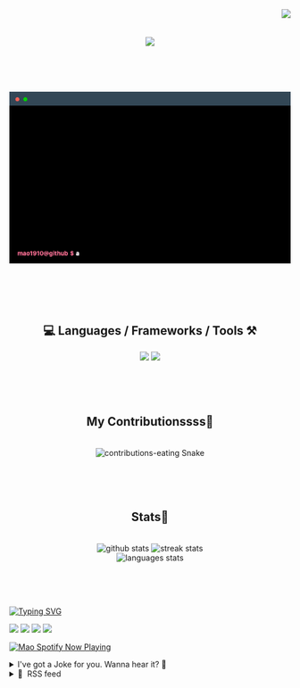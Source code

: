 <!-- VISITOR BADGE -->
<!-- https://github.com/hehuapei/visitor-badge -->

<img align="right" src="https://visitor-badge.laobi.icu/badge?page_id=mao1910.mao1910&left_color=%2379DAF9&right_color=%23FE6E96" />


<!-- TYPING SVG -->
<!-- https://github.com/DenverCoder1/readme-typing-svg -->

<h1 align="center">
    <img src="https://readme-typing-svg.herokuapp.com/?font=Righteous&size=35&center=true&vCenter=true&width=500&height=70&color=FE6E96&font=poppins&duration=5000&lines=Hi+There!+👋;+I'm+Mao!;" />
</h1>

<br/>

<!-- CODE/TERMINAL ABOUT ME -->
<h1 align="center">
<img src="./assets/terminal-5.gif" alt="Terminal" />
</h1>

<br/><br/><br/>


<!-- TECHNOLOGIES LOGOS -->
<!-- https://github.com/tandpfun/skill-icons -->

<h2 align="center">💻 Languages / Frameworks / Tools ⚒️</h2>
<div align="center">
    <img src="https://skillicons.dev/icons?i=javascript,typescript,angular,react,html,css,scss,bootstrap,cs,java,spring" />
    <img src="https://skillicons.dev/icons?i=flutter,firebase,supabase,mysql,git,github,gitlab,vscode,idea,maven,figma" />
</div>

<br/><br/><br/>


<!-- CONTRIBUTIONS SNAKE GAME -->
<!-- https://github.com/Platane/snk -->

<div align="center">
  <h2> My Contributionssss🐍 </h2>
  <br>
  <img alt="contributions-eating Snake" src="https://raw.githubusercontent.com/mao1910/mao1910/output/github-contribution-grid-snake.svg" />

  <!-- Four lines below suggested by Planate for Dark mode-->
  <picture>
  <source media="(prefers-color-scheme: dark)" srcset="github-snake-dark.svg" />
  <source media="(prefers-color-scheme: light)" srcset="github-snake.svg" />
  </picture>
  
  <br/><br/><br/>
</div>


<!-- GITHUB STATS -->
<!-- https://github.com/DenverCoder1/github-readme-streak-stats -->
<!-- https://github.com/anuraghazra/github-readme-stats -->
<!-- https://github-readme-stats-mao1910.vercel.app/ My own Vercel deployment-->

<h2 align="center"> Stats📝 </h2>
  <br>
<div align=center>
  <img width=429 src="https://github-readme-stats-mao1910.vercel.app/api?username=mao1910&count_private=true&show_icons=true&theme=dracula&rank_icon=github&hide=contribs&border_radius=10&border_color=79DAF9" alt="github stats"/>
  <img width=396 src="https://streak-stats.demolab.com/?user=mao1910&count_private=true&theme=dracula&currStreakNum=79DAF9&currStreakLabel=FE6E96&border_radius=10&border=79DAF9" alt="streak stats"/>
  <br/>
  <img src="https://github-readme-stats-mao1910.vercel.app/api/top-langs/?username=mao1910&layout=compact&theme=dracula&border_radius=10&size_weight=0.5&count_weight=0.5&border_color=79DAF9" alt="languages stats" />
</div>

<br/><br/><br/>


<!-- FOOTER -->
<!-- https://github.com/DenverCoder1/readme-typing-svg -->
<!-- https://readme-typing-svg.demolab.com/demo/ -->

<a href="https://git.io/typing-svg"><img src="https://readme-typing-svg.demolab.com?font=Poppins&pause=1000&color=FE6E96&width=535&lines=Thanks+for+dropping+by!;Feel+free+to+check+any+of+the+Socials+below+%F0%9F%91%87;Or+the+Joke+Of+The+Day+if+you're+down+for+a+giggle+%F0%9F%98%9D;Hope+to+see+you+again+%F0%9F%91%8A;Uh%3F+You're+still+here%3F;Well...+I'm+running+out+of+things+to+say...;Tell+you+what%2C+due+to+your+effort+and+perseverance%2C;I+shall+present+you+with+a+short+poem%3A;%22To+code%2C+or+not+to+code%2C+that+is+the+question%3A;Whether+'tis+nobler+in+the+IDE+to+debug;The+errors+and+issues+of+outrageous+software%2C;Or+to+take+up+the+keyboard+against+a+sea+of+bugs;And+by+coding%2C+end+them.%22;by+William+Shakespeare%2C+probably.+;Pretty+sure+that's+Hamlet's.;Alrighty%2C+this+has+been+fun.;But+I'll+restart+the+loop+now...+see+ya+soon!" alt="Typing SVG" /></a>


<!--  SOCIAL NETWORKS -->
<!-- https://github.com/alexandresanlim/Badges4-README.md-Profile -->

  <div> 
    <a href="https://www.deviantart.com/madeinkobaia/art/my-profile-is-under-construction-265626465" target="_blank"><img src="https://img.shields.io/badge/-LinkedIn-%230077B5?style=for-the-badge&logo=linkedin&logoColor=white" target="_blank"></a> <!-- ADD LINKEDIN PROFILE -->
    <a href = "https://www.nicepng.com/ourpic/u2q8o0t4t4r5o0r5_website-under-construction-png-graphic-transparent-website-under/"><img src="https://img.shields.io/badge/Portfolio-4285F4?style=for-the-badge&logo=Google-chrome&logoColor=white" target="_blank"></a> <!-- ADD PORTFOLIO WEBSITE -->
    <a href="https://discord.gg" target="_blank"><img src="https://img.shields.io/badge/Discord-7289DA?style=for-the-badge&logo=discord&logoColor=white" target="_blank"></a> <!-- ADD DISCORD -->
    <a href = "mailto:mao1910dev@gmail.com"><img src="https://img.shields.io/badge/Gmail-D14836?style=for-the-badge&logo=gmail&logoColor=white" target="_blank"></a>
  </div>


<!-- SPOTIFY PLAYING-->
<!-- https://github.com/novatorem/novatorem -->
<!-- https://spotify-now-playing-novatorem-git-main-mao1910.vercel.app/ My own Vercel deployment-->

[<img width=438px src="https://spotify-now-playing-git-main-mao1910.vercel.app//api/spotify/?border_color=FE6E96" alt="Mao Spotify Now Playing" />](https://open.spotify.com/user/31542et242zglhf42ydrtqgvuvde)


<!-- JOKE OF THE DAY -->
<!-- https://github.com/ABSphreak/readme-jokes -->
<!-- https://readme-jokes-git-master-mao1910.vercel.app/ My own Vercel deployment-->

<details>
<summary>I've got a Joke for you. Wanna hear it? 🙈</summary>

<br/>

 <tr>
 <td style="padding-top:4px"><img src = "https://readme-jokes-git-master-mao1910.vercel.app/api?&theme=dracula"></td>
 </tr>

</details>


<!-- RSS FEED -->
<!-- https://github.com/gautamkrishnar/blog-post-workflow -->

<details>
<summary>📕 &nbsp;RSS feed</summary>

<br/>

<!-- BLOG-POST-LIST:START -->
 #### - [Python, type hints, and future annotations](https://dev.to/derlin/python-type-hints-and-future-annotations-4kc5) 
 <details><summary>Article</summary> <p>Not long ago, I came across a bug in one of my projects that highlighted very interesting changes in how Python handles type hints at runtime.</p>

<p>This made me dig into the future of type annotations, and what it means for libraries manipulating type hints at runtime. Spoiler alert: It has to do with <a href="https://peps.python.org/pep-0563/">PEP 563</a>.</p>






<ul>
<li>The bug</li>
<li>
A brief history of type hints

<ul>
<li>Basics of type hints</li>
</ul>


</li>
<li>Introducing PEP 563, or what lies behind future annotations</li>
<li>The explanation</li>
<li>
How to get the return type of a function after PEP 563?

<ul>
<li>In Python 3.10 and newer</li>
<li>In Python 3.9 and older</li>
</ul>


</li>
<li>A word of caution</li>
<li>Conclusion</li>
</ul>



<p>TOC generated with <a href="https://github.com/derlin/bitdowntoc">bitdowntoc</a>.</p>




<h2>
  
  
  The bug
</h2>

<p>I have a Django API (<a href="https://www.django-rest-framework.org/">django-rest-framework</a> - drf) which uses <a href="https://github.com/axnsan12/drf-yasg">drf-yasg</a> to generate an OpenAPI schema at runtime. You don't need to know the intricacies of those libraries, just that API endpoints return serializers, and that drf-yasg inspects them at runtime to generate a schema with the proper fields and types.</p>

<p>Now, the problem arose with a snippet similar to this:<br>
</p>

<div class="highlight js-code-highlight">
<pre class="highlight python"><code><span class="kn">from</span> <span class="nn">rest_framework</span> <span class="kn">import</span> <span class="n">serializers</span>

<span class="k">class</span> <span class="nc">MySerializer</span><span class="p">(</span><span class="n">serializers</span><span class="p">.</span><span class="n">Serializer</span><span class="p">):</span>
   <span class="c1"># This allows to return something that is not a direct
</span>   <span class="c1"># attribute of a model, but a "computed" value (function)
</span>   <span class="n">is_foo</span> <span class="o">=</span> <span class="n">serializers</span><span class="p">.</span><span class="n">SerializerMethodField</span><span class="p">()</span>

   <span class="c1"># The type hint (-&gt; bool) is used by drf-yasg to
</span>   <span class="c1"># guess the proper type is "is_foo"
</span>   <span class="k">def</span> <span class="nf">get_is_foo</span><span class="p">(</span><span class="bp">self</span><span class="p">,</span> <span class="n">obj</span><span class="p">)</span> <span class="o">-&gt;</span> <span class="nb">bool</span><span class="p">:</span>
      <span class="k">return</span> <span class="n">obj</span><span class="p">.</span><span class="n">is_foo</span>
</code></pre>

</div>



<p>Here, drf-yasg determines the type of <code>is_foo</code> based on the type hints of <code>get_is_foo</code>. The annotation says <code>bool</code>, so this converts correctly to the OpenAPI schema <code>{"is_foo": "BOOLEAN"}</code>.</p>

<p>However, upon refactoring, I added the following at the top of the file:<br>
</p>

<div class="highlight js-code-highlight">
<pre class="highlight python"><code><span class="kn">from</span> <span class="nn">__future__</span> <span class="kn">import</span> <span class="n">annotations</span>
</code></pre>

</div>



<p>Suddenly, the schema became <code>{"is_foo": "STRING"}</code>. What?? (Note that it took me a while to pinpoint that the problem came from this import, but let's keep the story short).</p>

<p>If you understand why, you can stop here. If, like me, you find this utterly confusing and want to understand what is going on, keep reading!</p>




<h2>
  
  
  A brief history of type hints
</h2>

<p><em>(I digress briefly, so feel free to skip this section).</em></p>

<p>In 2006, Python 3 introduced a syntax for adding <em>arbitrary</em> metadata annotations to Python functions (<a href="https://peps.python.org/pep-3107">PEP 3107: Function Annotations</a>). (Ab)used by many 3rd parties in different ways, Python 3.5 finally formalized the semantics in <a href="https://peps.python.org/pep-0484/">PEP 484: Type Hints</a> (Python 3.5, October 2014 - see also <a href="https://peps.python.org/pep-0483/">PEP 483 – The Theory of Type Hints</a>) and added the <code>typing</code> module to the standard library.</p>

<p>Over the years, the type hinting system evolved, offering new syntaxes and meta-classes. This is not only drastically changing the way we write Python code, but also the way we ship it to the masses.</p>

<p>Since Python 3.7, packages can incorporate type information and stubs files, making the life of IDEs and type checkers such as MyPy, pytype, etc. easier (It does, however, make the life of library maintainer a bit more complicated). If you want to know more, read <a href="https://peps.python.org/pep-0561/">PEP 561: Distributing and Packaging Type Information</a>.</p>

<p>This is to say, type hints are now really taking off. I would not be surprised to find type hints ubiquitous in a few years. Javascript is taking the same route, deviating from the purely scripted language to something more structured.</p>




<h3>
  
  
  Basics of type hints
</h3>

<p>I wasn't aware of most of the intricacies of type hints until I tried <a href="https://blog.derlin.ch/my-unsuccessful-journey-of-migrating-a-large-django-project-to-mypy">migrating a large project to mypy</a> (a good read if you are in a similar process), but I assume most of you are now familiar with the basics of type hints:<br>
</p>

<div class="highlight js-code-highlight">
<pre class="highlight python"><code><span class="kn">from</span> <span class="nn">typing</span> <span class="kn">import</span> <span class="n">List</span><span class="p">,</span> <span class="n">Dict</span><span class="p">,</span> <span class="n">Optional</span>

<span class="k">def</span> <span class="nf">foo</span><span class="p">(</span><span class="n">a</span><span class="p">:</span> <span class="n">List</span><span class="p">[</span><span class="nb">int</span><span class="p">],</span> <span class="n">b</span><span class="p">:</span> <span class="n">Dict</span><span class="p">[</span><span class="nb">str</span><span class="p">,</span> <span class="nb">object</span><span class="p">],</span> <span class="n">c</span><span class="p">:</span> <span class="nb">int</span><span class="p">)</span> <span class="o">-&gt;</span> <span class="n">Optional</span><span class="p">[</span><span class="bp">None</span><span class="p">]:</span>
  <span class="p">...</span>

<span class="k">def</span> <span class="nf">bar</span><span class="p">()</span> <span class="o">-&gt;</span> <span class="nb">bool</span><span class="p">:</span>
  <span class="p">...</span>
</code></pre>

</div>



<p>Note that <code>foo</code> can now be rewritten without imports, thanks to <a href="https://peps.python.org/pep-0585/">PEP 585 – Type Hinting Generics In Standard Collections</a> (Python 3.9, March 2019) and <a href="https://peps.python.org/pep-0604/">PEP 604: Allow writing union types as X | Y</a> (Python 3.10, May 2020):<br>
</p>

<div class="highlight js-code-highlight">
<pre class="highlight python"><code><span class="k">def</span> <span class="nf">foo</span><span class="p">(</span><span class="n">a</span><span class="p">:</span> <span class="nb">list</span><span class="p">[</span><span class="nb">int</span><span class="p">],</span> <span class="n">b</span><span class="p">:</span> <span class="nb">dict</span><span class="p">[</span><span class="nb">str</span><span class="p">,</span> <span class="nb">object</span><span class="p">],</span> <span class="n">c</span><span class="p">:</span> <span class="nb">int</span><span class="p">)</span> <span class="o">-&gt;</span> <span class="nb">str</span> <span class="o">|</span> <span class="bp">None</span><span class="p">:</span>
  <span class="p">...</span>
</code></pre>

</div>






<h2>
  
  
  Introducing PEP 563, or what lies behind future annotations
</h2>

<p>If you ever tried using new type hinting features in old Python versions or struggled with forward references, you may have stumbled upon (and used) the famous <em>future import</em>:<br>
</p>

<div class="highlight js-code-highlight">
<pre class="highlight python"><code><span class="kn">from</span> <span class="nn">__future__</span> <span class="kn">import</span> <span class="n">annotations</span>

<span class="k">def</span> <span class="nf">foo</span><span class="p">(</span><span class="n">a</span><span class="p">:</span> <span class="nb">list</span><span class="p">[</span><span class="nb">int</span><span class="p">],</span> <span class="n">b</span><span class="p">:</span> <span class="nb">dict</span><span class="p">[</span><span class="nb">str</span><span class="p">,</span> <span class="nb">object</span><span class="p">],</span> <span class="n">c</span><span class="p">:</span> <span class="nb">int</span><span class="p">)</span> <span class="o">-&gt;</span> <span class="nb">str</span> <span class="o">|</span> <span class="bp">None</span><span class="p">:</span>
  <span class="p">...</span>
</code></pre>

</div>



<p>Adding this line at the top of the file makes the snippet "work" (that is, not throw exceptions) from Python 3.7. Ever wondered why?</p>

<p>Well, the only thing this import does is turn on <a href="https://peps.python.org/pep-0563/">PEP 563: Postponed Evaluation of Type Annotations</a>:</p>

<blockquote>
<p>This PEP proposes changing function annotations and variable annotations so that they are <strong>no longer evaluated at function definition time</strong>. Instead, they are preserved in <code>__annotations__</code> in <strong>string form</strong>.</p>
</blockquote>

<p>Treating all annotations as string <strong><em>at runtime</em></strong> have clear advantages, including:</p>

<ul>
<li><p><em>It removes issues with forward references</em>. Annotations can now refer to a name that has not yet been defined.</p></li>
<li><p><em>It gives a simple way to deal with cyclic references</em>. We can import the names when running type checks (<code>if typing.TYPE_CHECKING: &lt;imports&gt;</code>) and leave them out at runtime.</p></li>
<li><p><em>It improves runtime performances</em>. Type hints are no longer executed at module import time, which is computationally expensive.</p></li>
</ul>

<p>This little trick, turning type hints into strings, also explains why we can use new type hint features in old Python versions. Even if <code>str | None</code> is invalid in Python 3.9 (<code>TypeError: unsupported operand type(s) for |: 'str' and 'NoneType'</code>), the string <code>'str | None'</code> is perfectly fine!</p>

<p>All those advantages explain why PEP 563 is planned to become the default behaviour soon:</p>

<blockquote>
<p><code>from __future__ import annotations</code> was previously scheduled to become mandatory in Python 3.10, but the Python Steering Council twice decided to delay the change (<a href="https://mail.python.org/archives/list/python-dev@python.org/message/CLVXXPQ2T2LQ5MP2Y53VVQFCXYWQJHKZ/">announcement for Python 3.10</a>; <a href="https://mail.python.org/archives/list/python-dev@python.org/message/VIZEBX5EYMSYIJNDBF6DMUMZOCWHARSO/">announcement for Python 3.11</a>). No final decision has been made yet.</p>
</blockquote>




<h2>
  
  
  The explanation
</h2>

<p>So, back to our bug.</p>

<p>For a long time, the <code>inspect</code> module was the best way to determine a method's return type using annotations. It is what the drf-yasg library uses in <a href="https://github.com/axnsan12/drf-yasg/blob/1.21.7/src/drf_yasg/inspectors/field.py#L616">https://github.com/axnsan12/drf-yasg/blob/1.21.7/src/drf_yasg/inspectors/field.py#L616</a>:<br>
</p>

<div class="highlight js-code-highlight">
<pre class="highlight python"><code><span class="kn">import</span> <span class="nn">inspect</span>

<span class="k">def</span> <span class="nf">foo</span><span class="p">()</span> <span class="o">-&gt;</span> <span class="nb">bool</span><span class="p">:</span>
  <span class="k">return</span> <span class="bp">True</span>

<span class="n">sig</span> <span class="o">=</span> <span class="n">inspect</span><span class="p">.</span><span class="n">signature</span><span class="p">(</span><span class="n">foo</span><span class="p">)</span>
<span class="k">assert</span> <span class="n">sig</span><span class="p">.</span><span class="n">return_annotation</span> <span class="o">==</span> <span class="nb">bool</span>
</code></pre>

</div>



<p>This worked perfectly until <a href="https://peps.python.org/pep-0563/">PEP 563: Postponed Evaluation of Type Annotations</a> came along. When enabled, all annotations are suddenly <code>str</code>, so that was previously the <em>type</em> <code>bool</code> becomes the <em>string</em> <code>'bool'</code>!</p>




<h2>
  
  
  How to get the return type of a function after PEP 563?
</h2>

<p>For now, library maintainers need to assume annotations may or may <em>not</em> be stringized, and support both. This has been made easier for Python 3.10, but the transition will take time. Let's review our options.</p>

<h3>
  
  
  In Python 3.10 and newer
</h3>

<p>From the documentation:</p>

<blockquote>
<p>Python 3.10 adds a new function to the standard library: <a href="https://docs.python.org/3/library/inspect.html#inspect.get_annotations"><code>inspect.get_annotations()</code></a>. In Python versions 3.10 and newer, calling this function <strong>is the best practice</strong> for accessing the annotations dict of any object that supports annotations. This function <strong>can</strong> also “un-stringize” stringized annotations for you.</p>
</blockquote>

<p>To turn on the "un-stringize" feature, simply pass the parameter <code>eval_str=True</code> :<br>
</p>

<div class="highlight js-code-highlight">
<pre class="highlight python"><code><span class="kn">from</span> <span class="nn">__future__</span> <span class="kn">import</span> <span class="n">annotations</span>

<span class="k">def</span> <span class="nf">foo</span><span class="p">()</span> <span class="o">-&gt;</span> <span class="nb">bool</span><span class="p">:</span>
  <span class="k">return</span> <span class="bp">True</span>

<span class="kn">import</span> <span class="nn">inspect</span>
<span class="c1"># eval_str does the magic
</span><span class="n">ann</span> <span class="o">=</span> <span class="n">inspect</span><span class="p">.</span><span class="n">get_annotations</span><span class="p">(</span><span class="n">foo</span><span class="p">,</span> <span class="n">eval_str</span><span class="o">=</span><span class="bp">True</span><span class="p">)</span>
<span class="k">assert</span> <span class="n">ann</span><span class="p">[</span><span class="s">"return"</span><span class="p">]</span> <span class="o">==</span> <span class="nb">bool</span>
</code></pre>

</div>



<p>Under the hood, this new function looks up the <code>foo.__annotations__</code> dictionary and calls <code>eval</code> on values of type <code>str</code>.</p>

<p>If you never heard of <code>__annotations__</code>, it is a mutable dictionary <em>"mapping parameter names to the evaluated annotation expression</em>". It was introduced in Python 3.0 in 2006 (see <a href="https://peps.python.org/pep-3107/">PEP 3107 – Function Annotations</a>). As its name suggests, <code>return</code> is a special entry key reserved for return annotations.</p>

<p>Note that <code>inspect.signature</code> is also updated to support <code>eval_str</code>, but it just defers the work to <code>get_annotations()</code>, so better to call the latter directly.</p>

<h3>
  
  
  In Python 3.9 and older
</h3>

<p>In older versions, getting the actual type is tricky, even before PEP 563.</p>

<p>First, as explained in <a href="https://docs.python.org/3/howto/annotations.html#accessing-the-annotations-dict-of-an-object-in-python-3-9-and-older">Accessing The Annotations Dict Of An Object In Python 3.9 And Older</a>, just getting the annotation has some flaws. Without going into the details, the safest is to use this code snippet:<br>
</p>

<div class="highlight js-code-highlight">
<pre class="highlight python"><code><span class="k">def</span> <span class="nf">get_return_annotation</span><span class="p">(</span><span class="n">func</span><span class="p">):</span>
  <span class="k">if</span> <span class="nb">isinstance</span><span class="p">(</span><span class="n">o</span><span class="p">,</span> <span class="nb">type</span><span class="p">):</span>
    <span class="n">ann</span> <span class="o">=</span> <span class="n">o</span><span class="p">.</span><span class="n">__dict__</span><span class="p">.</span><span class="n">get</span><span class="p">(</span><span class="s">'__annotations__'</span><span class="p">,</span> <span class="bp">None</span><span class="p">)</span>
  <span class="k">else</span><span class="p">:</span>
    <span class="n">ann</span> <span class="o">=</span> <span class="nb">getattr</span><span class="p">(</span><span class="n">o</span><span class="p">,</span> <span class="s">'__annotations__'</span><span class="p">,</span> <span class="bp">None</span><span class="p">)</span>
  <span class="k">return</span> <span class="p">(</span><span class="n">ann</span> <span class="ow">or</span> <span class="p">{})[</span><span class="s">"return"</span><span class="p">]</span>
</code></pre>

</div>



<p>This can return a <code>type</code>, a <code>str</code>, or <code>None</code>.</p>

<p>In the case of a <code>str</code>, we may need to "un-stringize" it. Again, the doc gives some pointers in <a href="https://docs.python.org/3/howto/annotations.html#manually-un-stringizing-stringized-annotations">Manually Un-Stringizing Stringized Annotations</a>, but the gist is to use <code>eval</code> and see if this works. But there are many catches... So what do we do?</p>

<p>From my own experience (and deviating from the docs), I suggest one of two approaches:</p>

<ol>
<li>Either give a shot at <a href="https://github.com/shawwn/get-annotations">get-annotations</a>. This is a very small library that backports <a href="https://docs.python.org/3/library/inspect.html#inspect.get_annotations"><code>inspect.get_annotations()</code></a> (with <code>eval_str</code> support 🤗) to older Python versions. It doesn't have many stars on GitHub but seems to deserve more.</li>
</ol>

<ul>
<li>Or try <code>typing.get_type_hints</code>. Python 3.7's doc says "<em>In addition, forward references encoded as string literals are handled by evaluating them in</em> <code>globals</code> <em>and</em> <code>locals</code> <em>namespaces</em>", which roughly translates to "<em>if</em> <code>str</code><em>, I will try my best to still return a</em> <code>type</code>".</li>
</ul>




<h2>
  
  
  A word of caution
</h2>

<p><code>future.annotations</code> lets you use anything as annotations, including features that are not yet available (or even "garbage"). This is very dangerous if you plan on reading types at runtime.</p>

<p>For example, if you are using <code>list[str]</code> or <code>str | None</code> in a version that does not yet incorporate them, any attempt to <em>unstringize</em> the annotation will raise an exception (e.g. <code>unsupported operands type(s) for |</code>).</p>

<p>Thus, the safest (especially for libraries) is to <strong>stick with the features present in the lowest version of Python you support</strong>. In the example above, this means using <code>typing.List</code> and <code>typing.Union</code> instead before Python 3.9.</p>




<h2>
  
  
  Conclusion
</h2>

<p>The advent of <a href="https://peps.python.org/pep-0563/">PEP 563: Postponed Evaluation of Type Annotations</a> will greatly change the way Python code can access types as runtime, as it turns all annotations from <code>type</code> to <code>str</code> representing types.</p>

<p>Before this PEP becomes the default (Python 3.12?), it can already be activated by importing <code>__future__.annotations</code>. Any annotation in the same file automatically becomes <em>stringized</em> before being stored in the <code>__annotations__</code> dict.</p>

<p>If a piece of code needs to get the return type of a function (or any other annotation) at runtime, it needs to take this new reality into account.</p>

<p>In summary, here are the different ways of properly getting types at runtime:</p>

<ul>
<li><p><code>inspect.get_annotations(f)</code> → only available for Python 3.10+, it is the new best practice. It deals properly with <em>stringized</em> annotations when <code>eval_str=True</code>.</p></li>
<li><p><code>inspect.signature(f)</code> → properly get the types, but only supports <code>eval_str</code> since Python 3.10.</p></li>
<li><p><code>f.__annotations__</code> → dangerous before Python 3.10, due to some quirks. Never access it directly unless you know what you are doing!</p></li>
<li><p><code>get_annotations.get_annotations(f)</code> → very small library that offers <code>eval_str</code> starting from Python 3.6.</p></li>
<li><p><code>typing.get_type_hints(f)</code> → states in the docs that it will do its best to deal with stringized annotations, but test thoroughly before use.</p></li>
</ul>

<p>Keep in mind that stringized annotations let you write anything, but as soon as you try to unstringize them, exceptions will be thrown. So no <code>str | None</code> before python 3.10!</p>

 </details> 
 <hr /> 

 #### - [Creating a Quantum Computing Portfolio Segment Using Variational Quantum Eigensolver](https://dev.to/aws/creating-a-quantum-computing-portfolio-segment-using-variational-quantum-eigensolver-ioc) 
 <details><summary>Article</summary> <p>In the field of quantum computing, Qudoor started the research and development of distributed ion trap quantum computer in 2020, and the research and development of ion trap chip, precision laser system, qubit photoelectric measurement and control system, high-speed electronic timing and control system, quantum programming language, quantum cloud, quantum computing library, quantum application and other systems is also continuing. In 2021, it launched China's first ion trap quantum computer engineering machine AbaQ-1, laying a solid foundation for the 100-bit distributed ion trap quantum computer with a quantum volume of more than 100 million planned to be completed in 2023. In terms of quantum computing applications, it has established cooperative relations with domestic leading enterprises in the fields of insurance, securities, new drug research and development, encryption and decryption. To realize the deep binding of industry applications and build a market ecology.</p>

<h2>
  
  
  Disclaimer:
</h2>

<p>The information provided in this article is for informational purposes only and should not be considered as financial advice. The author is not a licensed financial advisor. Readers should consult with a qualified professional before making any investment decisions. Investing involves risk, and past performance is not indicative of future results. The author assume no responsibility for any financial losses resulting from the use of this information.</p>

<p>The rapid advancement of quantum computing presents enticing possibilities and potential applications across a range of industries. As investors explore opportunities in this emerging sector, the development of a well-optimized investment portfolio segment becomes indispensable. This article delves into the process of constructing a quantum computing investment portfolio segment using variational quantum eigensolver algorithm. While the majority of the article maintains a non-technical approach, I have dedicated the final section to a closer examination of the underlying code used to create this portfolio segment.</p>

<h2>
  
  
  Metric Research:
</h2>

<p>In finance, sigma (σ) and mu (μ) are often used to represent standard deviations and means in statistics, as described in the previous answer. However, in quantum computing and quantum wiring, sigma and mu no longer represent the same concepts, but are related to quantum states and quantum gate operations. The following explains what they mean in quantum computing and why the expected value of a quantum circuit can be calculated from these two pieces of data.</p>

<ol>
<li><p>Sigma (σ) : In quantum computing, σ is often used to represent a form of the Pauli matrix, for example, σ_x, σ_y, and σ_z. These matrices are fundamental operators in quantum computing that describe the rotation and measurement of quantum bits (qubits). The σ matrix is related to operations and measurements in the quantum circuit, not the dispersion of the data</p></li>
<li><p>Mu (μ) : In quantum computing, μ is not usually used to represent a specific concept. It is not directly related to the expected value in quantum computing, but is used to represent the complex amplitudes of quantum states. A quantum state is a state that describes a qubit, which is a linear combination that includes the amplitudes of different ground states.</p></li>
</ol>

<p>The expected value calculation of quantum circuits is usually related to the Pauli matrix and the inner product (also known as the expected value) of quantum states. The expected value can be expressed as follows:<br>
E(O)= &lt;Ψ∣O∣Ψ&gt;<br>
Where E(O) represents the expected value of the operator O, |Ψ⟩ represents the quantum state, and O represents a Pauli matrix or other quantum operator. This expected value represents the average measurement obtained by applying the operator O for a given quantum state</p>

<h2>
  
  
  The Algorithm:
</h2>

<p>The VQE (Variational Quantum Eigensolver) algorithm is an approximate solution method based on quantum computing, commonly used to solve problems in quantum chemistry and materials science. Although it is not specifically designed for the financial sector, it can use the power of quantum computing to solve portfolio optimization problems in the financial sector.</p>

<p>First, the portfolio optimization problem is transformed into a problem in quantum computing. In finance, the goal of portfolio questions is usually to maximize returns or minimize risks, while taking into account the weighting of various assets.</p>

<p>The Hamiltonian is a quantum mechanical concept that describes the total energy of a system and can be used to represent portfolio problems. By constructing a Hamiltonian, the goal of the portfolio problem is transformed into a problem of finding the smallest eigenvalue (ground state energy), where the eigenvalue corresponds to the target value of the optimal portfolio.</p>

<p>In order to simulate the Hamiltonian, an appropriate quantum circuit structure is selected. This circuit usually consists of a series of quantum gate operations that can adjust the parameters in the circuit to optimize the portfolio problem.</p>

<p>Use a quantum computer or simulator to run the VQE algorithm. The VQE algorithm uses a classical computer to continuously adjust the circuit parameters to approximate the minimum eigenvalue of the Hamiltonian as closely as possible. This process may require several iterations until satisfactory accuracy is reached or an optimal solution is found.</p>

<p>Once the VQE algorithm finds the minimum eigenvalue, it can decode the corresponding quantum states and parameters. These parameters can be translated into asset weights in the financial portfolio, so as to obtain the optimal portfolio allocation.</p>

<p>Finally, the performance of the obtained portfolio allocation is evaluated, including return, risk and other indicators. If needed, the configuration can be further optimized to meet specific investment objectives and constraints.</p>

<h2>
  
  
  Amazon Braket:
</h2>

<p>Amazon Braket is a fully managed quantum computing service designed to help accelerate scientific research and software development in quantum computing. Users can develop quantum programs using Amazon Braket SDK through local Jupyter Notebook/IDE or Amazon console, and call Amazon Cloud Technology to provide quantum hardware or simulation resources to run quantum computing programs.</p>

<p><a href="https://res.cloudinary.com/practicaldev/image/fetch/s--i1uL9z2Y--/c_limit%2Cf_auto%2Cfl_progressive%2Cq_auto%2Cw_800/https://dev-to-uploads.s3.amazonaws.com/uploads/articles/hweu5h6kcpxqy6d1nz0l.png" class="article-body-image-wrapper"><img src="https://res.cloudinary.com/practicaldev/image/fetch/s--i1uL9z2Y--/c_limit%2Cf_auto%2Cfl_progressive%2Cq_auto%2Cw_800/https://dev-to-uploads.s3.amazonaws.com/uploads/articles/hweu5h6kcpxqy6d1nz0l.png" alt="Image description" width="800" height="281"></a></p>

<p>Below is how configure to use Ionq on AWS:</p>

<ol>
<li> Click “Security credentials”, create access keys and keep the status “Active”</li>
</ol>

<p><a href="https://res.cloudinary.com/practicaldev/image/fetch/s--8ryA4iqG--/c_limit%2Cf_auto%2Cfl_progressive%2Cq_auto%2Cw_800/https://dev-to-uploads.s3.amazonaws.com/uploads/articles/eg57v6z39f7uki5tok41.png" class="article-body-image-wrapper"><img src="https://res.cloudinary.com/practicaldev/image/fetch/s--8ryA4iqG--/c_limit%2Cf_auto%2Cfl_progressive%2Cq_auto%2Cw_800/https://dev-to-uploads.s3.amazonaws.com/uploads/articles/eg57v6z39f7uki5tok41.png" alt="Image description" width="800" height="387"></a></p>

<ol>
<li> Before using Boto3, you need to set up authentication credentials for your AWS account using either the <a href="https://console.aws.amazon.com/iam/home">IAM Console</a> or the AWS CLI. You can either choose an existing user or create a new one.
For instructions about how to create a user using the IAM Console, <a href="https://docs.aws.amazon.com/IAM/latest/UserGuide/id_users_create.html#id_users_create_console">see Creating IAM users</a>. Once the user has been created, see <a href="https://docs.aws.amazon.com/IAM/latest/UserGuide/id_credentials_access-keys.html#Using_CreateAccessKey">Managing access keys</a> to learn how to create and retrieve the keys used to authenticate the user.
If you have the <a href="http://aws.amazon.com/cli/">AWS CLI</a> installed, then you can use the aws configure command to configure your credentials file:
aws configure
Alternatively, you can create the credentials file yourself. By default, its location is ~/.aws/credentials. At a minimum, the credentials file should specify the access key and secret access key. In this example, the key and secret key for the account are specified in the default profile:
[default]
aws_access_key_id = YOUR_ACCESS_KEY
aws_secret_access_key = YOUR_SECRET_KEY
You may also want to add a default region to the AWS configuration file, which is located by default at ~/.aws/config:
[default]
region=us-east-1
Alternatively, you can pass a region_name when creating clients and resources.
You have now configured credentials for the default profile as well as a default region to use when creating connections. See Configuration for in-depth configuration sources and options.</li>
<li> After run a circuit on aws device, below page will display all Quantum Tasks, click anyone</li>
</ol>

<p><a href="https://res.cloudinary.com/practicaldev/image/fetch/s--vwCvfpa0--/c_limit%2Cf_auto%2Cfl_progressive%2Cq_auto%2Cw_800/https://dev-to-uploads.s3.amazonaws.com/uploads/articles/xwe0whs8i104rzuawtu9.png" class="article-body-image-wrapper"><img src="https://res.cloudinary.com/practicaldev/image/fetch/s--vwCvfpa0--/c_limit%2Cf_auto%2Cfl_progressive%2Cq_auto%2Cw_800/https://dev-to-uploads.s3.amazonaws.com/uploads/articles/xwe0whs8i104rzuawtu9.png" alt="Image description" width="800" height="384"></a></p>

<ol>
<li> Click “See results in XX”, you will see the results of the corresponding tasks</li>
</ol>

<p><a href="https://res.cloudinary.com/practicaldev/image/fetch/s--0phKR0Y_--/c_limit%2Cf_auto%2Cfl_progressive%2Cq_auto%2Cw_800/https://dev-to-uploads.s3.amazonaws.com/uploads/articles/teokyo3bcieqbwu8lyel.png" class="article-body-image-wrapper"><img src="https://res.cloudinary.com/practicaldev/image/fetch/s--0phKR0Y_--/c_limit%2Cf_auto%2Cfl_progressive%2Cq_auto%2Cw_800/https://dev-to-uploads.s3.amazonaws.com/uploads/articles/teokyo3bcieqbwu8lyel.png" alt="Image description" width="800" height="358"></a></p>

<ol>
<li> Results.json is the result json file of the task, you can click to download</li>
</ol>

<h2>
  
  
  The Code:
</h2>

<p>This section is designed for the technical reader which might have an interest in the code behind the creation of our portfolio segment. The first step of the analysis was to collect the relevant stock data. The sample raw data can be seen as follow:</p>

<p><a href="https://res.cloudinary.com/practicaldev/image/fetch/s--t2WDgZ5f--/c_limit%2Cf_auto%2Cfl_progressive%2Cq_auto%2Cw_800/https://dev-to-uploads.s3.amazonaws.com/uploads/articles/uv3hq0weymtgca547f7y.png" class="article-body-image-wrapper"><img src="https://res.cloudinary.com/practicaldev/image/fetch/s--t2WDgZ5f--/c_limit%2Cf_auto%2Cfl_progressive%2Cq_auto%2Cw_800/https://dev-to-uploads.s3.amazonaws.com/uploads/articles/uv3hq0weymtgca547f7y.png" alt="Image description" width="446" height="620"></a></p>

<p>I then aggerated the data using the following code:</p>

<p><a href="https://res.cloudinary.com/practicaldev/image/fetch/s--l7uksmGh--/c_limit%2Cf_auto%2Cfl_progressive%2Cq_auto%2Cw_800/https://dev-to-uploads.s3.amazonaws.com/uploads/articles/teyja31mt7onpjswzui1.png" class="article-body-image-wrapper"><img src="https://res.cloudinary.com/practicaldev/image/fetch/s--l7uksmGh--/c_limit%2Cf_auto%2Cfl_progressive%2Cq_auto%2Cw_800/https://dev-to-uploads.s3.amazonaws.com/uploads/articles/teyja31mt7onpjswzui1.png" alt="Image description" width="800" height="600"></a></p>

<p>The resulting aggregated data used for the optimization can be seen:</p>

<p><a href="https://res.cloudinary.com/practicaldev/image/fetch/s--8dzV_8yc--/c_limit%2Cf_auto%2Cfl_progressive%2Cq_auto%2Cw_800/https://dev-to-uploads.s3.amazonaws.com/uploads/articles/5tf5mjyfoq2ax6ye5y8k.png" class="article-body-image-wrapper"><img src="https://res.cloudinary.com/practicaldev/image/fetch/s--8dzV_8yc--/c_limit%2Cf_auto%2Cfl_progressive%2Cq_auto%2Cw_800/https://dev-to-uploads.s3.amazonaws.com/uploads/articles/5tf5mjyfoq2ax6ye5y8k.png" alt="Image description" width="800" height="131"></a></p>

<p>Below is the code for the variational quantum eigensolver:</p>

<h2>
  
  
  The result:
</h2>

<p>Based on the optimization process, the final portfolio allocation is as follows:</p>

<p><a href="https://res.cloudinary.com/practicaldev/image/fetch/s--Z0TWzBLA--/c_limit%2Cf_auto%2Cfl_progressive%2Cq_auto%2Cw_800/https://dev-to-uploads.s3.amazonaws.com/uploads/articles/jm5zx9y5ozdlvfvz14lb.png" class="article-body-image-wrapper"><img src="https://res.cloudinary.com/practicaldev/image/fetch/s--Z0TWzBLA--/c_limit%2Cf_auto%2Cfl_progressive%2Cq_auto%2Cw_800/https://dev-to-uploads.s3.amazonaws.com/uploads/articles/jm5zx9y5ozdlvfvz14lb.png" alt="Image description" width="737" height="858"></a></p>

<h2>
  
  
  About US：
</h2>

<p>Qudoor Quantum Technology (Beijing) Co., LTD. (hereinafter referred to as Quanta) was officially initiated by overseas returnees in January 2019, headquartered in Beijing Zhongguancun Software Park, focusing on quantum communication equipment manufacturing and quantum computer full-stack development, relying on the technical team's 20 years of superior technology accumulation and rich product experience in the field of quantum information technology. Become the first domestic scientific and technological innovative enterprise with both quantum computing and quantum communication core technology reserves and product research and development capabilities, and will design and build a new generation of quantum Internet in the future.</p>

<p>作者：<br>
Keith Yan（丘秉宜）中国首位亚马逊云科技 Community Hero</p>

<p>Liu li（刘利）启科量子 C++工程师</p>

<p>Cheng Shuang（程骦）启科量子 Python工程师</p>

<p>Huang zonggui（黄宗贵）启科量子 前端开发工程师</p>

 </details> 
 <hr /> 

 #### - [🧭 Navigating the Open Source Landscape: ⭐Finding Your First Contribution](https://dev.to/nathan_tarbert/navigating-the-open-source-landscape-finding-your-first-contribution-3fap) 
 <details><summary>Article</summary> <p>🕵️‍♂️ Embarking on your journey and learning how to contribute to open source is an exciting step towards honing your programming skills, collaborating with experts, and giving back to the global developer community. However, the challenge often lies in finding the right project to kickstart your open-source journey. </p>

<h2>
  
  
  Don’t Overcomplicate the Process
</h2>

<p>Before we get too deep into how-tos, let's simplify these steps and look at a step-by-step process to help you discover open-source projects that align with your interests and expertise.</p>

<p><a href="https://res.cloudinary.com/practicaldev/image/fetch/s--h-Wn6QCU--/c_limit%2Cf_auto%2Cfl_progressive%2Cq_66%2Cw_800/https://dev-to-uploads.s3.amazonaws.com/uploads/articles/sgs6th9kebamy2bx0e4i.gif" class="article-body-image-wrapper"><img src="https://res.cloudinary.com/practicaldev/image/fetch/s--h-Wn6QCU--/c_limit%2Cf_auto%2Cfl_progressive%2Cq_66%2Cw_800/https://dev-to-uploads.s3.amazonaws.com/uploads/articles/sgs6th9kebamy2bx0e4i.gif" alt="Lets do this" width="576" height="576"></a></p>

<p>Make sure you take a moment to identify your interests and skills before you start searching for open-source projects. This is extremely important because defining what sparks your excitement will be your fuel to start this journey. </p>

<h2>
  
  
  Goals and Interests
</h2>

<p>Let’s talk about what gets you out of bed in the morning and drives you to want to code and contribute to this vast world called open-source! Are you passionate about security, web development, machine learning, or mobile app development? Also, determine your programming languages of proficiency, frameworks you're comfortable with, and areas you'd like to explore further.</p>

<h2>
  
  
  Open Source Collaboration using GitHub
</h2>

<p>Numerous platforms and directories host a plethora of open-source projects, making your search more manageable. GitHub is a central hub for open-source collaboration, offering a user-friendly platform for hosting, sharing, and collaborating on software projects. They are just one of the many SCMs (Source Code Managers) but for the simplicity of this article, I will be using it to demonstrate how to explore the world of open source. </p>

<h2>
  
  
  Explore Platforms and Directories
</h2>

<p>Now that we have a clearer direction on what sparks your interests, let's take a look at how to find open-source projects that you can start contributing to. </p>

<p><a href="https://res.cloudinary.com/practicaldev/image/fetch/s--CDeZXHs3--/c_limit%2Cf_auto%2Cfl_progressive%2Cq_auto%2Cw_800/https://dev-to-uploads.s3.amazonaws.com/uploads/articles/rqe3qliqg020zan28wv7.png" class="article-body-image-wrapper"><img src="https://res.cloudinary.com/practicaldev/image/fetch/s--CDeZXHs3--/c_limit%2Cf_auto%2Cfl_progressive%2Cq_auto%2Cw_800/https://dev-to-uploads.s3.amazonaws.com/uploads/articles/rqe3qliqg020zan28wv7.png" alt="Image description" width="800" height="450"></a><br>
<em>Click on the GitHub icon menu in the top left corner.</em></p>

<p>If we search for open-source we get a long list back but we have the ability to explore trending repositories, search by programming language, and even filter by topics of interest.</p>

<p><a href="https://res.cloudinary.com/practicaldev/image/fetch/s--JdboWc0X--/c_limit%2Cf_auto%2Cfl_progressive%2Cq_auto%2Cw_800/https://dev-to-uploads.s3.amazonaws.com/uploads/articles/ahews8rrf2gds758f99s.png" class="article-body-image-wrapper"><img src="https://res.cloudinary.com/practicaldev/image/fetch/s--JdboWc0X--/c_limit%2Cf_auto%2Cfl_progressive%2Cq_auto%2Cw_800/https://dev-to-uploads.s3.amazonaws.com/uploads/articles/ahews8rrf2gds758f99s.png" alt="Github explore" width="800" height="450"></a></p>

<h2>
  
  
  Utilize Keywords and Tags
</h2>

<p>When searching on platforms like GitHub, utilize relevant keywords and tags. For instance, if you're interested in TypeScript web development, you might use tags like "typescript", “javascript”,  "react" and, "nextjs" to narrow down your search.</p>

<p><a href="https://res.cloudinary.com/practicaldev/image/fetch/s--GJSTimxh--/c_limit%2Cf_auto%2Cfl_progressive%2Cq_auto%2Cw_800/https://dev-to-uploads.s3.amazonaws.com/uploads/articles/fbd3m25z2v2t0pjbvqjv.png" class="article-body-image-wrapper"><img src="https://res.cloudinary.com/practicaldev/image/fetch/s--GJSTimxh--/c_limit%2Cf_auto%2Cfl_progressive%2Cq_auto%2Cw_800/https://dev-to-uploads.s3.amazonaws.com/uploads/articles/fbd3m25z2v2t0pjbvqjv.png" alt="Github languages" width="800" height="450"></a></p>

<p>An extensive list will be returned but for the sake of time let's take a look at <a href="https://boxyhq.com/enterprise-sso">BoxyHQ</a>. They are passionate about open-source and welcome contributions to their docs, guides, blogs, and codebase. </p>

<p>Let’s hop into the <strong><a href="https://github.com/boxyhq/jackson">SAML Jackson</a></strong> repo...(<em>clever isn’t it?</em> 😉).</p>

<p><a href="https://github.com/boxyhq/jackson"><img src="https://res.cloudinary.com/practicaldev/image/fetch/s--V_t9Ocje--/c_limit%2Cf_auto%2Cfl_progressive%2Cq_66%2Cw_800/https://dev-to-uploads.s3.amazonaws.com/uploads/articles/n3i9maeo4glbnlfbg45a.gif" alt="Image description" width="800" height="533"></a></p>

<p><strong>By the way, giving a star shows you value that project!</strong><br>
<em>Click on the picture above</em></p>

<p>If we take a look at the “Issues” tab we can see there is quite a mix of tasks from “enhancements” to “good-first-issues”. This is one of the best places to start because the features or fixes are in a list and the complexity is usually in an easy-to-read tag. </p>

<p><a href="https://res.cloudinary.com/practicaldev/image/fetch/s--HaLnhRao--/c_limit%2Cf_auto%2Cfl_progressive%2Cq_auto%2Cw_800/https://dev-to-uploads.s3.amazonaws.com/uploads/articles/4oy7l7i8ktxuxxdtu2b5.png" class="article-body-image-wrapper"><img src="https://res.cloudinary.com/practicaldev/image/fetch/s--HaLnhRao--/c_limit%2Cf_auto%2Cfl_progressive%2Cq_auto%2Cw_800/https://dev-to-uploads.s3.amazonaws.com/uploads/articles/4oy7l7i8ktxuxxdtu2b5.png" alt="Image description" width="800" height="333"></a></p>

<h2>
  
  
  Evaluate Project Health
</h2>

<p>Once you've found a project that piques your interest, assess its health and activity. Look for signs of an active community:</p>

<p><strong>Recent commits:</strong></p>

<ul>
<li>Frequent commits indicate ongoing development.</li>
</ul>

<p><strong>Open issues:</strong></p>

<ul>
<li>A balance between open and closed issues suggests an active issues tracking process.</li>
</ul>

<p><strong>Pull requests:</strong></p>

<ul>
<li>Open pull requests and merged ones indicate collaboration.</li>
</ul>

<h2>
  
  
  Community engagement:
</h2>

<p>A good place to start is to look for project “Discussions” or an external community such as Slack or Discord. </p>

<p><a href="https://res.cloudinary.com/practicaldev/image/fetch/s--DhgFiQ4e--/c_limit%2Cf_auto%2Cfl_progressive%2Cq_auto%2Cw_800/https://dev-to-uploads.s3.amazonaws.com/uploads/articles/rr3r8airzelt7ysrpyvc.png" class="article-body-image-wrapper"><img src="https://res.cloudinary.com/practicaldev/image/fetch/s--DhgFiQ4e--/c_limit%2Cf_auto%2Cfl_progressive%2Cq_auto%2Cw_800/https://dev-to-uploads.s3.amazonaws.com/uploads/articles/rr3r8airzelt7ysrpyvc.png" alt="Github communities" width="800" height="450"></a></p>

<p>Engage with the project's community by introducing yourself, asking questions, and expressing your interest in contributing. Being an active part of the community enhances your chances of finding a suitable project, not to mention it’s a great way to network and make friends.</p>

<p>If you are curious, <a href="https://discord.boxyhq.com">BoxyHQ’s Discord</a> is an active place to learn more about how contributors interact. This is also a place to start asking questions to find out how you can start contributing.</p>

<h2>
  
  
  Time to Get Started
</h2>

<p>Before you commit to a project, thoroughly read its documentation and contribution guidelines. These documents provide insights into the project's structure, coding standards, and expectations for contributors. It's important to be aligned with the project's values and procedures.</p>

<h2>
  
  
  Start with Beginner-Friendly Issues
</h2>

<p>Projects often label issues as "beginner-friendly" or "good-first-issue." These issues are designed to be accessible to newcomers and are an excellent starting point. They allow you to get a feel for the project's codebase and workflow without overwhelming complexity. </p>

<h2>
  
  
  Contribute and Collaborate
</h2>

<p>Once you've selected a project, don't hesitate to contribute. For beginners to open-source contributions, this will start putting teamwork into context. Start small with your chosen beginner-friendly issue. Collaborate openly, seek guidance when needed, and learn from code reviews and feedback.</p>

<p><a href="https://res.cloudinary.com/practicaldev/image/fetch/s--BZ7uS8Rl--/c_limit%2Cf_auto%2Cfl_progressive%2Cq_66%2Cw_800/https://dev-to-uploads.s3.amazonaws.com/uploads/articles/tm1t7233lhaj7hbrju7u.gif" class="article-body-image-wrapper"><img src="https://res.cloudinary.com/practicaldev/image/fetch/s--BZ7uS8Rl--/c_limit%2Cf_auto%2Cfl_progressive%2Cq_66%2Cw_800/https://dev-to-uploads.s3.amazonaws.com/uploads/articles/tm1t7233lhaj7hbrju7u.gif" alt="Keep developing" width="576" height="363"></a></p>

<p>One final detail, GitHub tracks your activity as well as contributions so if building an open-source contributor resume is important to you this is definitely a great way to accomplish this. </p>

<p><strong>Congratulations on this new chapter!</strong></p>

<p><a href="https://res.cloudinary.com/practicaldev/image/fetch/s--8dLE7_J---/c_limit%2Cf_auto%2Cfl_progressive%2Cq_66%2Cw_800/https://dev-to-uploads.s3.amazonaws.com/uploads/articles/gtlazeiypfg6t9tyjh5v.gif" class="article-body-image-wrapper"><img src="https://res.cloudinary.com/practicaldev/image/fetch/s--8dLE7_J---/c_limit%2Cf_auto%2Cfl_progressive%2Cq_66%2Cw_800/https://dev-to-uploads.s3.amazonaws.com/uploads/articles/gtlazeiypfg6t9tyjh5v.gif" alt="Code CLI" width="576" height="576"></a></p>

<h2>
  
  
  👩‍🏫 Let's Take a Step Back and Look at Some Learnings
</h2>

<p>Finding the right open-source project to contribute to is a crucial step in your journey as a newcomer to the open-source community❤️. </p>

<p>By identifying your interests, utilizing platforms and directories, assessing project health, and engaging with the community, you can discover projects that align with your skills and passion. </p>

<p>Remember that the process might require patience, but the rewards of meaningful contributions, skill growth, and community engagement are well worth the effort. </p>

<p>So, dive into the open-source landscape, explore, and make your mark as a valued contributor.🚀</p>

 </details> 
 <hr /> 

 #### - [Top Cloud Tools For Cloud Computing](https://dev.to/scofieldidehen/top-cloud-tools-for-cloud-computing-3jck) 
 <details><summary>Article</summary> <p>Cloud computing has transformed how organizations store data, develop applications, and manage IT infrastructure.</p>

<p>Cloud platforms' scalability, flexibility, and cost-efficiency enable companies to focus on their core business goals instead of managing on-premises servers.</p>

<p>However, organizations need to utilize various cloud-based tools to leverage the benefits of the cloud fully. This article overviews the top cloud tools across three key areas - security, management, and productivity.</p>

<p>Cloud Security Tools</p>

<p>Migrating to the cloud does not make an organization's data and applications more secure. Without proper safeguards, a public cloud environment can expose confidential data.</p>

<p>Cloud security tools provide capabilities to control access, protect data, and monitor for threats.</p>

<h2>Cloudflare</h2>

<p><a href="/static/img/pixel.gif" class="article-body-image-wrapper"><img src="/static/img/pixel.gif"></a></p>

<p>Cloudflare is a DNS service that provides DDoS mitigation, data loss prevention, and other security measures. Its global network protects against various cyberattacks, including network layer attacks, application layer attacks, and volumetric DDoS attacks.</p>

<p>Key features include a web application firewall, rate limiting, bot mitigation, and API gateway. Cloudflare offers a free plan as well as paid plans for advanced protection.</p>

<p><a href="https://www.cloudflare.com/" rel="noopener noreferrer nofollow">Get started here</a></p>

<h2>Zscaler</h2>

<p><a href="/static/img/pixel.gif" class="article-body-image-wrapper"><img src="/static/img/pixel.gif"></a></p>

<p>Zscaler is a cloud-based security platform that is a secure internet and web gateway. Regardless of location, users connect to the Zscaler cloud, which provides full security inspection across all ports and protocols.</p>

<p>Core capabilities include next-gen firewall, sandboxing, DLP, CASB, and browser isolation. Zscaler supports inline cloud firewalls, sandboxing, and zero-trust network access.</p>

<p><a href="https://www.zscaler.com/" rel="noopener noreferrer nofollow">Get started here </a></p>

<h2>Trend Micro</h2>

<p><a href="/static/img/pixel.gif" class="article-body-image-wrapper"><img src="/static/img/pixel.gif"></a></p>

<p>Trend Micro offers comprehensive cloud security solutions optimized for servers and containers. It provides consistent security across physical, virtual, and cloud environments.</p>

<p>Capabilities include server security, application security, container image scanning, and cloud security posture management. Trend Micro seamlessly integrates with major cloud providers like AWS, Azure, and Google Cloud.</p>

<h2>Cloud Management Tools</h2>

<p>The first step is migrating infrastructure, applications, and data to the cloud. Cloud management tools enable organizations to efficiently provision, govern, and optimize their cloud environments.</p>

<p>With the right management tools, companies can reduce cloud costs, ensure compliance, and improve performance.</p>

<ul>
    <li><strong>AWS CloudFormation</strong></li>
</ul>

<p>CloudFormation is an infrastructure as a code tool offered by Amazon Web Services. It allows users to define templates for repeatable provisioning and updating of AWS resources.</p>

<p>CloudFormation manages the deployment, updates, and dependencies automatically. This enables consistent and efficient management at scale. Users can leverage over 500 AWS resources via CloudFormation.</p>

<ul>
    <li><strong>RightScale</strong></li>
</ul>

<p>RightScale is a unified cloud management platform designed for governance and optimization. It provides cost management, security automation, compliance, infrastructure management, and cloud analytics.</p>

<p>RightScale offers cross-cloud visibility, policy-based governance, and automation workflows. With RightScale, organizations can adopt cloud best practices, control costs, and adhere to regulations.</p>

<ul>
    <li><strong>Ansible</strong></li>
</ul>

<p>Ansible is an IT automation and orchestration tool that makes deploying and managing applications simple.</p>

<p>It utilizes declarative programming to automate app deployment, configuration management, intra-service orchestration, and many other IT needs on cloud infrastructure. Ansible contains over 4,000 modules for interacting with various technologies and cloud providers. Its agentless architecture provides simplicity and flexibility.</p>

<h2>Cloud Productivity Tools</h2>

<p>The cloud enables new ways of collaborating, communicating, and getting work done. Cloud productivity suites help employees be efficient and productive when working in the cloud. These tools provide web-based office apps, communication platforms, storage solutions, and more.</p>

<ul>
    <li><strong>Zoho Office Suite</strong></li>
</ul>

<p>Zoho provides a comprehensive office suite for creating documents, spreadsheets, presentations, and more in the cloud.</p>

<p>Built-in collaboration allows teams to work together on files in real time. Zoho Office Suite deeply integrates with Zoho's business apps for CRM, marketing, support, and analytics. It offers much of the functionality of Microsoft 365 at a lower cost.</p>

<ul>
    <li><strong>Evernote</strong></li>
</ul>

<p>Evernote is a popular note-taking and document management app designed for cloud accessibility. Users can take notes, clip web content, capture screenshots, scan documents, and organize files. Evernote utilizes optical character recognition to make all content searchable. Notes sync across all devices. Evernote offers personal, professional, and business plans.</p>

<p><strong>Slack</strong></p>

<p>Slack transforms business communication by moving conversations out of inboxes into a unified platform. It replaces fragmented email threads with organized topic-based channels. Slack integrates with a vast ecosystem of apps for deeper workflows.</p>

<p>It offers robust searching, messaging, notifications, file sharing, and calling capabilities. Technical teams widely adopt Slack, although it is useful for all organizations.</p>

<h2>Conclusion</h2>

<p>Transitioning to the cloud provides immense innovation, growth, and cost-reduction opportunities.</p>

<p>But simply moving to the cloud does not automatically yield these benefits. Companies must leverage the most effective cloud-based tools to address security, management, and productivity needs.</p>

<p>The tools discussed in this article represent leading solutions in these categories from major providers like AWS, Google Cloud, Zscaler, and Slack. By proactively addressing these areas with cloud tools, organizations can achieve the full potential of cloud computing.</p>

<p>If you find this post exciting, find more exciting posts like this on <a href="http://blog.learnhub.africa/" rel="noopener noreferrer nofollow">Learnhub Blog</a>; we write everything tech from <a href="https://blog.learnhub.africa/category/cloud-computing/" rel="noopener noreferrer nofollow">Cloud computing</a> to <a href="https://blog.learnhub.africa/category/frontend/" rel="noopener noreferrer nofollow">Frontend Dev</a>, <a href="https://blog.learnhub.africa/category/security/" rel="noopener noreferrer nofollow">Cybersecurity</a>, <a href="https://blog.learnhub.africa/category/data-science/" rel="noopener noreferrer nofollow">AI</a> and <a href="https://blog.learnhub.africa/category/blockchain/" rel="noopener noreferrer nofollow">Blockchain</a>.</p>

<h2>Resource</h2>

<ul>
    <li><a href="https://blog.learnhub.africa/2023/06/15/devops-tools-and-skills-every-beginner-must-have/" rel="noopener noreferrer nofollow">DevOps tools and Skills every Beginner Must have.</a></li>
    <li><a href="https://blog.learnhub.africa/2023/06/11/building-a-scalable-and-resilient-application-with-kubernetes/" rel="noopener noreferrer nofollow">Building a Scalable and Resilient Application with Kubernetes</a></li>
</ul>

 </details> 
 <hr /> 

 #### - [7-Stage Roadmap for Data Science](https://dev.to/imadadrees/7-stage-roadmap-for-data-science-451n) 
 <details><summary>Article</summary> <p><strong>7-Stage Roadmap for Data Science</strong></p>

<p><a href="https://res.cloudinary.com/practicaldev/image/fetch/s--itPqZVnl--/c_limit%2Cf_auto%2Cfl_progressive%2Cq_66%2Cw_800/https://cdn-images-1.medium.com/max/2000/1%2Ad7hseF0r7Stw7zrcqIwaiA.gif" class="article-body-image-wrapper"><img src="https://res.cloudinary.com/practicaldev/image/fetch/s--itPqZVnl--/c_limit%2Cf_auto%2Cfl_progressive%2Cq_66%2Cw_800/https://cdn-images-1.medium.com/max/2000/1%2Ad7hseF0r7Stw7zrcqIwaiA.gif" alt="Your dream Roadmap" width="800" height="685"></a></p>

<p>A comprehensive map with Complete Resouces</p>

<blockquote>
<p>One only needs a Road and will to move on it. (Unknown)</p>
</blockquote>

<p>Are you eager to start a transformational journey and unleash the wonder of data? If yes, buckle up because we’re about to start the Full Stack Data Science Roadmap, where each project is a problem that has to be overcome and every stage serves as a stepping stone.</p>

<p>But If you are a book wizard, <a href="https://medium.com/@ImadAdrees/ultimate-guide-best-books-for-data-science-with-ratings-for-all-levels-323807758d6a">**Here</a>** is my guide to Data Science Books for <strong>You</strong>! I have covered all the books (With Individual Ratings on different metrics) needed for Data Science from Beginner to advanced levels.</p>

<p>Here are the Topics I will cover in this Post:</p>

<ul>
<li><p>What is Data Science?</p></li>
<li><p>Data Science vs. ML Engineer vs. Data Engineer</p></li>
<li><p>What does a Data Scientist Do?</p></li>
<li><p>The Data Science Project Lifecycle</p></li>
<li><p>7 Stage Roadmap for Data Scientist with courses and books</p></li>
</ul>

<p>Having said that! Let’s deep dive into our Data Science Roadmap.</p>

<h2>
  
  
  <strong>What is a Data Science?</strong>
</h2>

<p>Data science is a superpower for comprehending information. It all revolves around the use of computers and specialised knowledge to make sense of data, which is just a tonne of information. Consider data as a huge puzzle with parts all over the place. Data scientists are similar to puzzle solvers. To view the broader picture, they take the bits (of data), clean them up, and merge them. To uncover hidden patterns and solutions, they employ mathematical and computational methods.</p>

<p>Simply, data science is the art of finding valuable insights using Statistics, manipulation, visualization and deep learning model creation on the given or extracted data.</p>

<p>Supercool!</p>

<h2>
  
  
  Data Science vs. ML Engineer vs. Data Engineer
</h2>

<p>Three unique professions within the data and analytics industry are data science, machine learning (ML) engineer, and data engineering, each with its emphasis and duties.</p>

<p>A <strong>Data Engineer</strong> focuses on maintaining data pipelines, data warehouses and data lakes, ensuring data quality and reliability. <strong>ML Engineer</strong> builds and optimizes machine learning models, integrates them into applications and ensures their production efficiency. <strong>Data Scientist</strong> performs exploratory data analysis, develop and apply machine learning algorithms and predict decisions based on their findings.</p>

<p><a href="https://res.cloudinary.com/practicaldev/image/fetch/s--6vCKkyW---/c_limit%2Cf_auto%2Cfl_progressive%2Cq_66%2Cw_800/https://cdn-images-1.medium.com/max/2080/1%2A-Ei4kRgmB7mE87cKllz0OA.gif" class="article-body-image-wrapper"><img src="https://res.cloudinary.com/practicaldev/image/fetch/s--6vCKkyW---/c_limit%2Cf_auto%2Cfl_progressive%2Cq_66%2Cw_800/https://cdn-images-1.medium.com/max/2080/1%2A-Ei4kRgmB7mE87cKllz0OA.gif" alt="Data Science Roles" width="800" height="492"></a></p>

<h2>
  
  
  What does a Data Scientist Do?
</h2>

<p>Data Scientists should have a clear idea of what their responsibilities are.</p>

<p>So, Let’s take an Example <strong>project</strong> which will explain all of these roles:</p>

<p><strong>Project: Customer Churn Prediction for a Telecommunication Company</strong></p>

<p><strong>The data Engineer</strong> sets up the data infrastructure and <em>Extract-Transform-Load (ETL)</em> data from different sources, the <strong>ML Engineer</strong> <em>builds</em> and <em>deploys</em> the predictive model to make real-time predictions and apply feature engineering to enhance model performance, and the <strong>Data Scientist</strong> leverages the model’s output to provides actionable <em>recommendations and strategies</em> for retaining customers.</p>

<p>These roles collaborate to create a comprehensive solution that addresses the business problem of reducing customer churn for the telecommunication company.</p>

<h2>
  
  
  The Data Science Project Lifecycle
</h2>

<p><a href="https://res.cloudinary.com/practicaldev/image/fetch/s--eQ8FpJ2W--/c_limit%2Cf_auto%2Cfl_progressive%2Cq_auto%2Cw_800/https://cdn-images-1.medium.com/max/2600/1%2AjzCQSSeDf3SNiPQV1UCPTw.png" class="article-body-image-wrapper"><img src="https://res.cloudinary.com/practicaldev/image/fetch/s--eQ8FpJ2W--/c_limit%2Cf_auto%2Cfl_progressive%2Cq_auto%2Cw_800/https://cdn-images-1.medium.com/max/2600/1%2AjzCQSSeDf3SNiPQV1UCPTw.png" alt="Data Science Project Lifecycle" width="800" height="615"></a></p>

<p>The data science project lifecycle is an organised procedure that data scientists use to develop, generate, and deploy data-driven solutions. It consists of several steps and tasks that assist organisations in extracting insights from data to make educated decisions. The specific processes vary based on the project and organisation, however below is a broad outline of the data science project lifecycle:</p>

<p><strong>Data Preparation</strong></p>

<ul>
<li>Most of the time the data we extract or supply for our problem or project is not clean. Therefore, data cleaning and preprocessing are important before exploratory data analysis(EDA). EDA helps in understanding the data’s characteristics and identifying potential relationships between variables.</li>
</ul>

<p><a href="https://res.cloudinary.com/practicaldev/image/fetch/s--A8RQ2MFG--/c_limit%2Cf_auto%2Cfl_progressive%2Cq_auto%2Cw_800/https://cdn-images-1.medium.com/max/2800/1%2AXU8DuKgh6eVUV7M0jhY92w.png" class="article-body-image-wrapper"><img src="https://res.cloudinary.com/practicaldev/image/fetch/s--A8RQ2MFG--/c_limit%2Cf_auto%2Cfl_progressive%2Cq_auto%2Cw_800/https://cdn-images-1.medium.com/max/2800/1%2AXU8DuKgh6eVUV7M0jhY92w.png" alt="Data Preparation" width="800" height="686"></a></p>

<p><strong>Model building</strong></p>

<ul>
<li>Data scientists build algorithmic models using clean data. While building a model, start with simple algorithms or models like Regression then try complex models such as Neural Networks. Assess the model performance using evaluation metrics specific to the problem such as F1, RMSE etc.</li>
</ul>

<p><a href="https://res.cloudinary.com/practicaldev/image/fetch/s--vNvKcL3P--/c_limit%2Cf_auto%2Cfl_progressive%2Cq_auto%2Cw_800/https://cdn-images-1.medium.com/max/9916/0%2AEF699FfXEqfNlSGv" class="article-body-image-wrapper"><img src="https://res.cloudinary.com/practicaldev/image/fetch/s--vNvKcL3P--/c_limit%2Cf_auto%2Cfl_progressive%2Cq_auto%2Cw_800/https://cdn-images-1.medium.com/max/9916/0%2AEF699FfXEqfNlSGv" alt="Photo by [William Daigneault](https://unsplash.com/@williamdaigneault?utm_source=medium&amp;utm_medium=referral) on [Unsplash](https://unsplash.com?utm_source=medium&amp;utm_medium=referral)" width="800" height="533"></a></p>

<p><strong>Data Insights</strong></p>

<ul>
<li><p>To acquire insights into the situation, interpret the model’s predictions and feature relevance. Data visualisation and clear explanations should be used to communicate findings to stakeholders.</p></li>
<li><p>The whole project should be documented, including data sources, preprocessing methods, model information, and findings. Make detailed reports or presentations for stakeholders.</p></li>
</ul>

<p><strong>Model Monitoring</strong></p>

<ul>
<li>The practice of continually following and analysing the performance of machine learning models deployed in a production setting is known as model monitoring in data science. It entails tracking how effectively the model performs over time, recognising any flaws or deviations from predicted behaviour, and taking appropriate remedial steps. Model monitoring is critical for ensuring that machine learning models retain their accuracy and dependability when they meet fresh data in real-world settings.</li>
</ul>

<h2>
  
  
  7-Stage Roadmap for Data Science
</h2>

<p>Data Science is a rigorous field but rewards are also amazing!</p>

<blockquote>
<p>A person should choose hard ways to test his conscious and unconscious limits.</p>
</blockquote>

<p>The stages in this roadmap are organised in logical succession to help newbies become skilled data scientists while taking into account the complexity and interconnection of the skills and knowledge areas involved.</p>

<p><a href="https://res.cloudinary.com/practicaldev/image/fetch/s--Z6jXjxa1--/c_limit%2Cf_auto%2Cfl_progressive%2Cq_auto%2Cw_800/https://cdn-images-1.medium.com/max/2048/1%2A4DbPSXBTCSKEdjrMKPPW-w.jpeg" class="article-body-image-wrapper"><img src="https://res.cloudinary.com/practicaldev/image/fetch/s--Z6jXjxa1--/c_limit%2Cf_auto%2Cfl_progressive%2Cq_auto%2Cw_800/https://cdn-images-1.medium.com/max/2048/1%2A4DbPSXBTCSKEdjrMKPPW-w.jpeg" alt="[Skills for data science job postings research analysis by 365 team](https://365datascience.com/career-advice/career-guides/data-scientist-job-descriptions/)" width="800" height="450"></a></p>

<h2>
  
  
  <strong>Stage 1: The Foundation</strong>
</h2>

<p>This level focuses on creating a firm foundation by understanding core mathematical principles and obtaining programming expertise, both of which are required for data science.</p>

<ol>
<li><strong><em>Mathematics Fundamentals:</em></strong></li>
</ol>

<ul>
<li><p><strong>Resource</strong>: <a href="https://epdfx.com/download/linear-algebra-author-gilbert-strang-mit_590e21eadc0d60962f959ed2_pdf">“Linear Algebra” by Gilbert Strang (Book)</a> and <a href="https://www.khanacademy.org/">Khan Academy</a> (Online Course).</p></li>
<li><p><strong>Resource</strong>: <a href="https://drive.google.com/file/d/0B-xGCX-DplrcNDVJTkF6azV2bWc/view">“Calculus” by James Stewart (Book)</a> and <a href="https://ocw.mit.edu/collections/mit-open-learning-library/">MIT OpenCourseWare (Online Course).</a></p></li>
<li><p><strong>Resource</strong>: “Introduction to Probability” by Joseph K. Blitzstein and Jessica Hwang (Book) and it is also available as <a href="https://www.edx.org/learn/probability/harvard-university-introduction-to-probability">course on edx</a>.</p></li>
</ul>

<p><strong>2. *Programming Proficiency:</strong>*</p>

<ul>
<li><p><strong>Resource</strong>: <a href="https://wesmckinney.com/book/">“Python for Data Analysis” by Wes McKinney</a> (Book).</p></li>
<li><p><strong>Resource</strong>: <a href="https://www.coursera.org/learn/python">“Python Programming for Beginners” on Coursera (Online Course).</a></p></li>
<li><p><strong>Resource</strong>: <a href="https://www.youtube.com/user/schafer5">Corey Schafer’s Python YouTube</a> channel for tutorials.</p></li>
</ul>

<p><strong>3. *Data Handling and Exploration:</strong>*</p>

<ul>
<li><p><strong>Resource</strong>: <a href="https://zlib.pub/book/data-science-for-business-5jop8btfvmt0">“Data Science for Business” by Foster Provost and Tom Fawcett</a> (Book).</p></li>
<li><p><strong>Resource</strong>: <a href="https://www.kaggle.com/code/imoore/intro-to-exploratory-data-analysis-eda-in-python">Kaggle’s “Intro to Data Analysis”</a> (Online Course).</p></li>
<li><p><strong>Resource</strong>: <a href="https://www.youtube.com/@dataschool/videos">Data School’s YouTube channel </a>for pandas tutorials.</p></li>
</ul>

<h2>
  
  
  Stage 2: Data Wrangling
</h2>

<p>After Foundation there is data wrangling since it is critical to clean, preprocess, and manage data correctly before using machine learning algorithms. SQL and database abilities are covered in this section since they are widely utilised in data retrieval and storage.</p>

<ol>
<li><strong><em>Data Cleaning:</em></strong></li>
</ol>

<ul>
<li><p><strong>Resource</strong>: <a href="https://www.youtube.com/watch?v=0hsKLYfyQZc">“Python for Data Cleaning” by Kevin Markham</a> (YouTube Playlist).</p></li>
<li><p><strong>Resource</strong>: <a href="https://www.datacamp.com/courses/data-manipulation-with-pandas">“Data Wrangling with pandas”</a> on DataCamp (Online Course).</p></li>
</ul>

<p><strong>2. *SQL and Databases:</strong>*</p>

<ul>
<li><p><strong>Resource</strong>: <a href="https://www-china.coursera.org/learn/sql-for-data-science">“SQL for Data Science” on Coursera</a> (Online Course).</p></li>
<li><p><strong>Resource</strong>: <a href="https://mode.com/sql-tutorial/">Mode Analytics SQL Tutorial</a> (Online Resource).</p></li>
<li><p><strong>Resource</strong>: <a href="https://www.codecademy.com/learn/intro-to-sql">Codecademy’s SQL course (Online Course)</a>.</p></li>
</ul>

<h2>
  
  
  Stage 3: Machine Learning Foundations
</h2>

<p>After establishing a solid understanding of data processing, students dig into the fundamental concepts of machine learning. Starting with the fundamentals of supervised and unsupervised learning, this level provides the foundation for more sophisticated machine-learning approaches.</p>

<ol>
<li><p><strong>Resource</strong>: <a href="https://pdfroom.com/books/introduction-to-machine-learning-with-python-a-guide-for-data-scientists/qjb5q6ykdxQ">“Introduction to Machine Learning with Python” by Andreas C. Müller &amp; Sarah Guido</a> (Book).</p></li>
<li><p><strong>Resource</strong>: <a href="https://www.coursera.org/specializations/machine-learning-introduction">Andrew Ng’s Machine Learning Course on Coursera</a> (Online Course).</p></li>
<li><p><strong><em>Model Evaluation and Metrics:</em></strong></p></li>
</ol>

<ul>
<li><p><strong>Resource</strong>: <a href="https://www.oreilly.com/library/view/hands-on-machine-learning/9781492032632/">“Hands-On Machine Learning with Scikit-Learn, Keras, and TensorFlow” by Aurélien Géron</a> (Book).</p></li>
<li><p><strong>Resource</strong>: <a href="https://www.coursera.org/specializations/machine-learning-introduction">“Machine Learning” by Stanford University on Coursera</a> (Online Course).</p></li>
</ul>

<p><a href="https://res.cloudinary.com/practicaldev/image/fetch/s--Cuhp-bY6--/c_limit%2Cf_auto%2Cfl_progressive%2Cq_auto%2Cw_800/https://cdn-images-1.medium.com/max/2800/1%2AvUtni93I_1y4EdPBu-FaeQ.png" class="article-body-image-wrapper"><img src="https://res.cloudinary.com/practicaldev/image/fetch/s--Cuhp-bY6--/c_limit%2Cf_auto%2Cfl_progressive%2Cq_auto%2Cw_800/https://cdn-images-1.medium.com/max/2800/1%2AvUtni93I_1y4EdPBu-FaeQ.png" alt="Machine Learning Algorithms" width="800" height="686"></a></p>

<h2>
  
  
  Stage 4: Advanced Machine Learning(Deep Learning)
</h2>

<p>This level immerses students in machine learning, especially deep learning. It comes after the foundational machine learning stage to ensure that learners have a firm grasp on the fundamentals before moving on to more advanced topics.</p>

<ol>
<li><p><strong>Resource</strong>: <a href="https://books.google.com.pk/books/about/Deep_Learning.html?id=Np9SDQAAQBAJ&amp;redir_esc=y">“Deep Learning” by Ian Goodfellow, Yoshua Bengio, and Aaron Courville</a> (Book).</p></li>
<li><p><strong>Resource</strong>: <a href="https://course.fast.ai/">Fast.ai’s Deep Learning for Coders course</a> (Online Course).</p></li>
<li><p><strong>Resource</strong>: <a href="http://cs231n.stanford.edu/2020/">Stanford University’s CS231n course on Convolutional Neural Networks</a> (Online Course).</p></li>
<li><p><strong>Model Tuning and Optimization:</strong></p></li>
</ol>

<ul>
<li><p><strong>Resource</strong>: <a href="https://www.coursera.org/learn/computer-vision-with-embedded-machine-learning">“Practical Machine Learning for Computer Vision” on Coursera (Online Course)</a>.</p></li>
<li><p><strong>Resource</strong>: <a href="https://www.youtube.com/@SebastianRaschka/playlists">Sebastian Raschka’s YouTube channel</a> for machine learning tips.</p></li>
</ul>

<h2>
  
  
  Stage 5: Data Visualization and Communication
</h2>

<p>To bridge the gap between data analysis and communicating insights to stakeholders, effective data visualisation and communication skills are provided here. This stage improves the capacity to effectively convey findings.</p>

<ol>
<li><p><strong>Resource</strong>: “<a href="https://onlinelibrary.wiley.com/doi/book/10.1002/9781119055259">Storytelling with Data” by Cole Nussbaumer Knaflic</a> (Book).</p></li>
<li><p><strong>Resource</strong>: <a href="https://www.youtube.com/user/datasaurusrex">Datasaurus Rex’s YouTube channel for data visualization</a>.</p></li>
<li><p><strong>Communication Skills:</strong></p></li>
</ol>

<ul>
<li><p><strong>Resource</strong>: <a href="https://www.oreilly.com/library/view/data-points-visualization/9781118654934/">“Data Points” by Nathan Yau</a> (Book).</p></li>
<li><p><strong>Resource</strong>: <a href="https://www.datacamp.com/tracks/data-scientist-with-python">DataCamp’s “Data Science Communication with Python” (Online Course)</a>.</p></li>
</ul>

<p><a href="https://res.cloudinary.com/practicaldev/image/fetch/s--w8SPXJh4--/c_limit%2Cf_auto%2Cfl_progressive%2Cq_auto%2Cw_800/https://cdn-images-1.medium.com/max/9620/0%2AwrWeUIsFtF8tkbuv" class="article-body-image-wrapper"><img src="https://res.cloudinary.com/practicaldev/image/fetch/s--w8SPXJh4--/c_limit%2Cf_auto%2Cfl_progressive%2Cq_auto%2Cw_800/https://cdn-images-1.medium.com/max/9620/0%2AwrWeUIsFtF8tkbuv" alt="Photo by [Luke Chesser](https://unsplash.com/@lukechesser?utm_source=medium&amp;utm_medium=referral) on [Unsplash](https://unsplash.com?utm_source=medium&amp;utm_medium=referral)" width="800" height="533"></a></p>

<h2>
  
  
  Stage 6: Real-World Projects
</h2>

<p>It is critical to apply information in practical contexts after attaining a strong skill set. Real-world projects give a hands-on experience that reinforces and solidifies previously gained abilities.</p>

<ol>
<li><strong>Build Projects:</strong></li>
</ol>

<ul>
<li><p>Apply your skills to real-world data science projects. Start with small projects and gradually work on more complex ones.</p></li>
<li><p><strong>Resource</strong>: <a href="https://www.kaggle.com/">Kaggle</a> (for datasets and competitions).</p></li>
<li><p><strong>Resource</strong>: <a href="https://github.com/">GitHub </a>(for hosting and showcasing your projects).</p></li>
</ul>

<p><strong>2. Continuous Learning:</strong></p>

<ul>
<li><p>Stay updated with the latest trends and research in data science.</p></li>
<li><p><strong>Resource</strong>: Blogs and forums like <a href="https://towardsdatascience.com/?gi=15be3662826a">Towards Data Science</a> (Medium), <a href="https://datascience.stackexchange.com/">Data Science Stack Exchange</a>, and <a href="https://www.reddit.com/r/datascience/">Reddit’s r/datascience</a>.</p></li>
<li><p><strong>Resource</strong>: Subscribe to <strong>academic journals</strong> and publications in the field.</p></li>
</ul>

<h2>
  
  
  Stage 7: Networking and Career Development
</h2>

<p>Learners in this stage concentrate on professional development and career advancement. As people advance into data science professions, networking, job hunting, and specialisation become increasingly important.</p>

<ol>
<li><strong>Networking:</strong></li>
</ol>

<ul>
<li><p>Attend data science meetups, conferences, and webinars both in-person and online.</p></li>
<li><p><strong>Resource</strong>: <a href="http://Meetup.com">Meetup.com</a> (for finding local data science meetups).</p></li>
<li><p><strong>Resource</strong>: <a href="https://www.linkedin.com/in/imad-adrees/">LinkedIn</a> (for connecting with professionals and joining data science groups).</p></li>
</ul>

<p><strong>2. Job Search:</strong></p>

<ul>
<li><p>Create a strong resume and LinkedIn profile highlighting your skills and projects.</p></li>
<li><p>Prepare for interviews by practising technical questions and behavioural interviews.</p></li>
<li><p><strong>Resource</strong>: <a href="https://www.amazon.com/Cracking-Data-Science-Interview-Questions/dp/171068013X">“Cracking the Data Science Interview” by Jake VanderPlas</a> (Book).</p></li>
<li><p><strong>Resource</strong>: <a href="https://www.glassdoor.com/index.htm">Glassdoor</a> and <a href="https://www.linkedin.com/jobs/">LinkedIn</a> Jobs (for job search).</p></li>
</ul>

<p><strong>3. Advanced Specialization:</strong></p>

<ul>
<li><p>Consider specializing in areas like Natural Language Processing (NLP), Computer Vision, or Data Engineering based on your interests.</p></li>
<li><p><strong>Resource</strong>: Specialized courses and books in your chosen domain.</p></li>
<li><p><strong>Resource</strong>: Online forums and communities dedicated to your specialization.(<a href="https://www.analyticsvidhya.com/blog/">AnalyticsVidhya</a>)</p></li>
</ul>

<p><strong>4. Certifications:</strong></p>

<ul>
<li><p>Consider pursuing relevant certifications such as the <a href="https://grow.google/certificates/data-analytics/#?modal_active=none">Google Data Analytics Professional Certificate</a> or <a href="https://learn.microsoft.com/en-us/certifications/azure-data-scientist/">Microsoft Certified: Azure Data Scientist Associate</a>.</p></li>
<li><p><strong>Resource</strong>: <a href="https://www.coursera.org/">Coursera</a>, <a href="https://www.edx.org/">edX</a>, and <a href="https://learn.microsoft.com/en-us/certifications/">Microsoft Learn offer certification</a> programs.</p></li>
</ul>

<p><strong>Additional Skills</strong></p>

<ol>
<li><p><a href="https://online.hbs.edu/blog/post/data-storytelling">Storytelling</a></p></li>
<li><p><a href="https://towardsdatascience.com/business-knowledge-for-data-science-2aa458b6d988">Business Acumen</a></p></li>
<li><p><a href="https://www.mckinsey.com/capabilities/mckinsey-digital/our-insights/data-ethics-what-it-means-and-what-it-takes">Ethical Data Practices</a></p></li>
<li><p><a href="https://www.coursera.org/articles/big-data-technologies">Big Data Technologies</a></p></li>
<li><p><a href="https://online.stanford.edu/courses/xcs234-reinforcement-learning">Reinforcement Learning</a></p></li>
<li><p><a href="https://www.atlassian.com/git/tutorials/what-is-version-control">Version Control</a></p></li>
<li><p><a href="https://www.simplilearn.com/soft-skills-for-data-scientist-article">Soft Skills</a></p></li>
</ol>

<h3>
  
  
  Final Thoughts
</h3>

<p>The stages are ordered sequentially, however, it is crucial to remember that learning is an iterative process. As they handle more sophisticated topics and tasks, learners may return to previous stages. Furthermore, continual learning, networking, and remaining motivated are continuing activities that operate concurrently with the other stages of a data scientist’s career.</p>

<p>That’s all, Thank you for reading. Hope you enjoyed learning, Don’t forget to Subscribe to my Newsletter <a href="https://imadadrees.substack.com/">**Here</a><strong>, and get the <a href="https://imadadrees.substack.com/">**DATA SCIENCE MASTERY COURSE OUTLINE</a></strong>.</p>

<p>Happy Learning!</p>

 </details> 
 <hr /> 
<!-- BLOG-POST-LIST:END -->
</table>
</details>


<!-- TODO
Change the 3stats boxes around, possibly two on top and one on bottom
Fix RSSfeed
Fix Spotify Playlists
Fix Socials [Portfolio, Discord, Linkedin]
In the future, add Public Repositories of Selected Projects
-->
